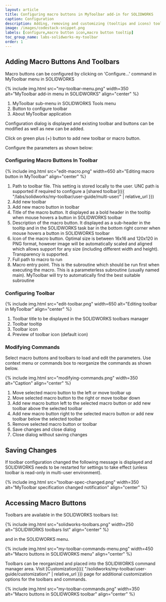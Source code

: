 ```yaml
---
layout: article
title: Configuring macro buttons in MyToolbar add-in for SOLIDWORKS
caption: Configuration
description: Adding, removing and customizing (tooltips and icons) toolbars and macro buttons in MyToolbar add-in for SOLIDWORKS
image: /images/codestack-snippet.png
labels: [configure,macro button icon,macro button tooltip]
toc_group_name: labs-solidworks-my-toolbar
order: 1
---
```

## Adding Macro Buttons And Toolbars

Macro buttons can be configured by clicking on 'Configure...' command in MyToolbar menu in SOLIDWORKS

{% include img.html src="my-toolbar-menu.png" width=350 alt="MyToolbar add-in menu in SOLIDWORKS" align="center" %}

1. MyToolbar sub-menu in SOLIDWORKS Tools menu
1. Button to configure toolbar
1. About MyToolbar application

Configuration dialog is displayed and existing toolbar and buttons can be modified as well as new can be added.

Click on green plus (+) button to add new toolbar or macro button.

Configure the parameters as shown below:

### Configuring Macro Buttons In Toolbar

{% include img.html src="edit-macro.png" width=650 alt="Editing macro button in MyToolbar" align="center" %}

1. Path to toolbar file. This setting is stored locally to the user. UNC path is supported if required to configure a [shared toolbar]({{ "/labs/solidworks/my-toolbar/user-guide/multi-user/" | relative_url }})
1. Add new toolbar
1. Add new macro button in toolbar
1. Title of the macro button. It displayed as a bold header in the tooltip when mouse hovers a button in SOLIDWORKS toolbar
1. Description of the macro button. It displayed as a sub-header in the tooltip and in the SOLIDWORKS task bar in the bottom right corner when mouse hovers a button in SOLIDWORKS toolbar
1. Icon of the macro button. Optimal size is between 16x16 and 120x120 in PNG format, however image will be automatically scaled and aligned which allows support for any size (including different width and height). Transparency is supported.
1. Full path to macro to run
1. Macro entry point. This is the subroutine which should be run first when executing the macro. This is a parameterless subroutine (usually named main). MyToolbar will try to automatically find the best suitable subroutine

### Configuring Toolbar

{% include img.html src="edit-toolbar.png" width=650 alt="Editing toolbar in MyToolbar" align="center" %}

1. Toolbar title to be displayed in the SOLIDWORKS toolbars manager
1. Toolbar tooltip
1. Toolbar icon
1. Preview of toolbar icon (default icon)

### Modifying Commands

Select macro buttons and toolbars to load and edit the parameters. Use context menu or commands box to reorganize the commands as shown below.

{% include img.html src="modifying-commands.png" width=350 alt="Caption" align="center" %}

1. Move selected macro button to the left or move toolbar up
1. Move selected macro button to the right or move toolbar down
1. Add new macro button left to the selected macro button or add new toolbar above the selected toolbar
1. Add new macro button right to the selected macro button or add new toolbar below the selected toolbar
1. Remove selected macro button or toolbar
1. Save changes and close dialog
1. Close dialog without saving changes

## Saving Changes

If toolbar configuration changed the following message is displayed and SOLIDWORKS needs to be restarted for settings to take effect (unless toolbar is read-only in multi-user environment).

{% include img.html src="toolbar-spec-changed.png" width=350 alt="MyToolbar specification changed notification" align="center" %}

## Accessing Macro Buttons

Toolbars are available in the SOLIDWORKS toolbars list:

{% include img.html src="solidworks-toolbars.png" width=250 alt="SOLIDWORKS toolbars list" align="center" %}

and in the SOLIDWORKS menu.

{% include img.html src="my-toolbar-commands-menu.png" width=450 alt="Macro buttons in SOLIDWORKS menu" align="center" %}

Toolbars can be reorganized and placed into the SOLIDWORKS command manager area. Visit [Customization]({{ "/solidworks/my-toolbar/user-guide/customization/" | relative_url }}) page for additional customization options for the toolbars and commands.

{% include img.html src="my-toolbar-commands.png" width=350 alt="Macro buttons in SOLIDWORKS toolbar" align="center" %}
